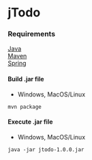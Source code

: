 # jTodo

### Requirements
[Java](https://adoptium.net)  
[Maven](https://maven.apache.org)  
[Spring](https://spring.io)

#### Build .jar file
* Windows, MacOS/Linux
```
mvn package
```
#### Execute .jar file
* Windows, MacOS/Linux
```
java -jar jtodo-1.0.0.jar
```
